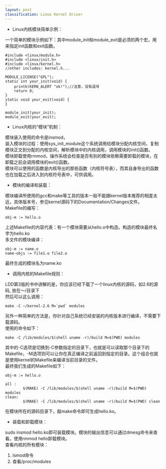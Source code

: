 ```yaml
---
layout: post
classification: Linux Kernel Driver
---
```

* Linux内核模块简单示例：

一个简单的模块示例如下：其中module_init和module_exit是必须的两个宏，用来指定init函数和exit函数。

```
#include <linux/module.h>
#include <linux/init.h>
#include <linux/kernel.h>
//other includes: kernel.h...

MODULE_LICENSE("GPL");
static int your_init(void) {
    printk(KERN_ALERT "ok!");//注意，没有逗号
    return 0;
}
static void your_exit(void) {
}

module_init(your_init);
module_exit(your_exit);
```

* Linux内核的“模块”机制：

模块装入使用的命令是insmod，  
装入模块的过程：使用sys_init_module这个系统调用给模块分配内核空间，复制模块正文到分配的内核空间，解析模块中的内核调用，调用模块的init()函数。  
模块卸载使用rmmod，操作系统会检查是否有别的模块依赖需要卸载的模块，在卸载之前会调用模块的exit()函数。  
模块可以使用的函数是内核导出的那些函数（内核符号表），而其自身导出的函数也在加载之后进入到内核符号表中，可供调用。

* 模块的编译和装载：

模块编译所使用的gcc和make等工具的版本一般不能跟kernel版本推荐的相差太远，具体版本号，参见kernel源码下的Documentation/Changes文件。  
Makefile的编写：  

```
obj-m := hello.o
```

上述Makefile的内容代表：有一个模块需要从hello.o中构造。构造的模块最终名字为hello.ko  
多文件的模块编译：  

```
obj-m := name.o
name-objs := file1.o file2.o
```

最终生成的模块名为name.ko


* 调用内核的Makefile规则：

LDD第3版的书中讲解的是，你应该已经下载了一个linux内核的源码，如2.6的源码, 放在～/目录下  
然后可以这么调用：  

```
make -C ~/kernel-2.6 M=`pwd` modules
```

另外一种简单的方法是，你针对自己系统已经安装的内核版本进行编译，不需要下载源码。  
使用的命令如下：  

```
make -C /lib/modules/$(shell uname -r)/build M=$(PWD) modules
```

其中的-C选项是切换到-C参数指定的目录下，也就是可以读取那个目录下的Makefile，-M选项则可以让你在真正编译之前返回到指定的目录。这个组合也就是使用kernel的Makefile来编译当前目录的文件。  
最终我们生成的Makefile如下：  

```
obj-m := hello.o

all :
	    $(MAKE) -C /lib/modules/$(shell uname -r)/build M=$(PWD) modules
clean:
	    $(MAKE) -C /lib/modules/$(shell uname -r)/build M=$(PWD) clean
```

在模块所在的源码目录下，敲make命令即可生成hello.ko。  

* 装载和卸载模块：

sudo insmod hello.ko即可装载模块。模块的输出信息可以通过dmesg命令来查看。使用rmmod hello卸载模块。  
查看内核的所有模块：  

1. lsmod命令
2. 查看/proc/modules
